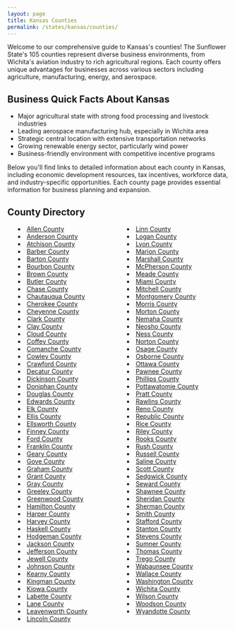 ```yaml
---
layout: page
title: Kansas Counties
permalink: /states/kansas/counties/
---
```


<p>Welcome to our comprehensive guide to Kansas's counties! The Sunflower State's 105 counties represent diverse business environments, from Wichita's aviation industry to rich agricultural regions. Each county offers unique advantages for businesses across various sectors including agriculture, manufacturing, energy, and aerospace.</p>

<h2>Business Quick Facts About Kansas</h2>

<ul>
    <li>Major agricultural state with strong food processing and livestock industries</li>
    <li>Leading aerospace manufacturing hub, especially in Wichita area</li>
    <li>Strategic central location with extensive transportation networks</li>
    <li>Growing renewable energy sector, particularly wind power</li>
    <li>Business-friendly environment with competitive incentive programs</li>
</ul>

<p>Below you'll find links to detailed information about each county in Kansas, including economic development resources, tax incentives, workforce data, and industry-specific opportunities. Each county page provides essential information for business planning and expansion.</p>

<h2>County Directory</h2>
<style>
    .county-list {
        columns: 2;
        -webkit-columns: 2;
        -moz-columns: 2;
        list-style-position: inside;
    }
</style>

<ul class="county-list">
    <li><a href="{{ '/states/kansas/allen/' | relative_url }}">Allen County</a></li>
    <li><a href="{{ '/states/kansas/anderson/' | relative_url }}">Anderson County</a></li>
    <li><a href="{{ '/states/kansas/atchison/' | relative_url }}">Atchison County</a></li>
    <li><a href="{{ '/states/kansas/barber/' | relative_url }}">Barber County</a></li>
    <li><a href="{{ '/states/kansas/barton/' | relative_url }}">Barton County</a></li>
    <li><a href="{{ '/states/kansas/bourbon/' | relative_url }}">Bourbon County</a></li>
    <li><a href="{{ '/states/kansas/brown/' | relative_url }}">Brown County</a></li>
    <li><a href="{{ '/states/kansas/butler/' | relative_url }}">Butler County</a></li>
    <li><a href="{{ '/states/kansas/chase/' | relative_url }}">Chase County</a></li>
    <li><a href="{{ '/states/kansas/chautauqua/' | relative_url }}">Chautauqua County</a></li>
    <li><a href="{{ '/states/kansas/cherokee/' | relative_url }}">Cherokee County</a></li>
    <li><a href="{{ '/states/kansas/cheyenne/' | relative_url }}">Cheyenne County</a></li>
    <li><a href="{{ '/states/kansas/clark/' | relative_url }}">Clark County</a></li>
    <li><a href="{{ '/states/kansas/clay/' | relative_url }}">Clay County</a></li>
    <li><a href="{{ '/states/kansas/cloud/' | relative_url }}">Cloud County</a></li>
    <li><a href="{{ '/states/kansas/coffey/' | relative_url }}">Coffey County</a></li>
    <li><a href="{{ '/states/kansas/comanche/' | relative_url }}">Comanche County</a></li>
    <li><a href="{{ '/states/kansas/cowley/' | relative_url }}">Cowley County</a></li>
    <li><a href="{{ '/states/kansas/crawford/' | relative_url }}">Crawford County</a></li>
    <li><a href="{{ '/states/kansas/decatur/' | relative_url }}">Decatur County</a></li>
    <li><a href="{{ '/states/kansas/dickinson/' | relative_url }}">Dickinson County</a></li>
    <li><a href="{{ '/states/kansas/doniphan/' | relative_url }}">Doniphan County</a></li>
    <li><a href="{{ '/states/kansas/douglas/' | relative_url }}">Douglas County</a></li>
    <li><a href="{{ '/states/kansas/edwards/' | relative_url }}">Edwards County</a></li>
    <li><a href="{{ '/states/kansas/elk/' | relative_url }}">Elk County</a></li>
    <li><a href="{{ '/states/kansas/ellis/' | relative_url }}">Ellis County</a></li>
    <li><a href="{{ '/states/kansas/ellsworth/' | relative_url }}">Ellsworth County</a></li>
    <li><a href="{{ '/states/kansas/finney/' | relative_url }}">Finney County</a></li>
    <li><a href="{{ '/states/kansas/ford/' | relative_url }}">Ford County</a></li>
    <li><a href="{{ '/states/kansas/franklin/' | relative_url }}">Franklin County</a></li>
    <li><a href="{{ '/states/kansas/geary/' | relative_url }}">Geary County</a></li>
    <li><a href="{{ '/states/kansas/gove/' | relative_url }}">Gove County</a></li>
    <li><a href="{{ '/states/kansas/graham/' | relative_url }}">Graham County</a></li>
    <li><a href="{{ '/states/kansas/grant/' | relative_url }}">Grant County</a></li>
    <li><a href="{{ '/states/kansas/gray/' | relative_url }}">Gray County</a></li>
    <li><a href="{{ '/states/kansas/greeley/' | relative_url }}">Greeley County</a></li>
    <li><a href="{{ '/states/kansas/greenwood/' | relative_url }}">Greenwood County</a></li>
    <li><a href="{{ '/states/kansas/hamilton/' | relative_url }}">Hamilton County</a></li>
    <li><a href="{{ '/states/kansas/harper/' | relative_url }}">Harper County</a></li>
    <li><a href="{{ '/states/kansas/harvey/' | relative_url }}">Harvey County</a></li>
    <li><a href="{{ '/states/kansas/haskell/' | relative_url }}">Haskell County</a></li>
    <li><a href="{{ '/states/kansas/hodgeman/' | relative_url }}">Hodgeman County</a></li>
    <li><a href="{{ '/states/kansas/jackson/' | relative_url }}">Jackson County</a></li>
    <li><a href="{{ '/states/kansas/jefferson/' | relative_url }}">Jefferson County</a></li>
    <li><a href="{{ '/states/kansas/jewell/' | relative_url }}">Jewell County</a></li>
    <li><a href="{{ '/states/kansas/johnson/' | relative_url }}">Johnson County</a></li>
    <li><a href="{{ '/states/kansas/kearny/' | relative_url }}">Kearny County</a></li>
    <li><a href="{{ '/states/kansas/kingman/' | relative_url }}">Kingman County</a></li>
    <li><a href="{{ '/states/kansas/kiowa/' | relative_url }}">Kiowa County</a></li>
    <li><a href="{{ '/states/kansas/labette/' | relative_url }}">Labette County</a></li>
    <li><a href="{{ '/states/kansas/lane/' | relative_url }}">Lane County</a></li>
    <li><a href="{{ '/states/kansas/leavenworth/' | relative_url }}">Leavenworth County</a></li>
    <li><a href="{{ '/states/kansas/lincoln/' | relative_url }}">Lincoln County</a></li>
    <li><a href="{{ '/states/kansas/linn/' | relative_url }}">Linn County</a></li>
    <li><a href="{{ '/states/kansas/logan/' | relative_url }}">Logan County</a></li>
    <li><a href="{{ '/states/kansas/lyon/' | relative_url }}">Lyon County</a></li>
    <li><a href="{{ '/states/kansas/marion/' | relative_url }}">Marion County</a></li>
    <li><a href="{{ '/states/kansas/marshall/' | relative_url }}">Marshall County</a></li>
    <li><a href="{{ '/states/kansas/mcpherson/' | relative_url }}">McPherson County</a></li>
    <li><a href="{{ '/states/kansas/meade/' | relative_url }}">Meade County</a></li>
    <li><a href="{{ '/states/kansas/miami/' | relative_url }}">Miami County</a></li>
    <li><a href="{{ '/states/kansas/mitchell/' | relative_url }}">Mitchell County</a></li>
    <li><a href="{{ '/states/kansas/montgomery/' | relative_url }}">Montgomery County</a></li>
    <li><a href="{{ '/states/kansas/morris/' | relative_url }}">Morris County</a></li>
    <li><a href="{{ '/states/kansas/morton/' | relative_url }}">Morton County</a></li>
    <li><a href="{{ '/states/kansas/nemaha/' | relative_url }}">Nemaha County</a></li>
    <li><a href="{{ '/states/kansas/neosho/' | relative_url }}">Neosho County</a></li>
    <li><a href="{{ '/states/kansas/ness/' | relative_url }}">Ness County</a></li>
    <li><a href="{{ '/states/kansas/norton/' | relative_url }}">Norton County</a></li>
    <li><a href="{{ '/states/kansas/osage/' | relative_url }}">Osage County</a></li>
    <li><a href="{{ '/states/kansas/osborne/' | relative_url }}">Osborne County</a></li>
    <li><a href="{{ '/states/kansas/ottawa/' | relative_url }}">Ottawa County</a></li>
    <li><a href="{{ '/states/kansas/pawnee/' | relative_url }}">Pawnee County</a></li>
    <li><a href="{{ '/states/kansas/phillips/' | relative_url }}">Phillips County</a></li>
    <li><a href="{{ '/states/kansas/pottawatomie/' | relative_url }}">Pottawatomie County</a></li>
    <li><a href="{{ '/states/kansas/pratt/' | relative_url }}">Pratt County</a></li>
    <li><a href="{{ '/states/kansas/rawlins/' | relative_url }}">Rawlins County</a></li>
    <li><a href="{{ '/states/kansas/reno/' | relative_url }}">Reno County</a></li>
    <li><a href="{{ '/states/kansas/republic/' | relative_url }}">Republic County</a></li>
    <li><a href="{{ '/states/kansas/rice/' | relative_url }}">Rice County</a></li>
    <li><a href="{{ '/states/kansas/riley/' | relative_url }}">Riley County</a></li>
    <li><a href="{{ '/states/kansas/rooks/' | relative_url }}">Rooks County</a></li>
    <li><a href="{{ '/states/kansas/rush/' | relative_url }}">Rush County</a></li>
    <li><a href="{{ '/states/kansas/russell/' | relative_url }}">Russell County</a></li>
    <li><a href="{{ '/states/kansas/saline/' | relative_url }}">Saline County</a></li>
    <li><a href="{{ '/states/kansas/scott/' | relative_url }}">Scott County</a></li>
    <li><a href="{{ '/states/kansas/sedgwick/' | relative_url }}">Sedgwick County</a></li>
    <li><a href="{{ '/states/kansas/seward/' | relative_url }}">Seward County</a></li>
    <li><a href="{{ '/states/kansas/shawnee/' | relative_url }}">Shawnee County</a></li>
    <li><a href="{{ '/states/kansas/sheridan/' | relative_url }}">Sheridan County</a></li>
    <li><a href="{{ '/states/kansas/sherman/' | relative_url }}">Sherman County</a></li>
    <li><a href="{{ '/states/kansas/smith/' | relative_url }}">Smith County</a></li>
    <li><a href="{{ '/states/kansas/stafford/' | relative_url }}">Stafford County</a></li>
    <li><a href="{{ '/states/kansas/stanton/' | relative_url }}">Stanton County</a></li>
    <li><a href="{{ '/states/kansas/stevens/' | relative_url }}">Stevens County</a></li>
    <li><a href="{{ '/states/kansas/sumner/' | relative_url }}">Sumner County</a></li>
    <li><a href="{{ '/states/kansas/thomas/' | relative_url }}">Thomas County</a></li>
    <li><a href="{{ '/states/kansas/trego/' | relative_url }}">Trego County</a></li>
    <li><a href="{{ '/states/kansas/wabaunsee/' | relative_url }}">Wabaunsee County</a></li>
    <li><a href="{{ '/states/kansas/wallace/' | relative_url }}">Wallace County</a></li>
    <li><a href="{{ '/states/kansas/washington/' | relative_url }}">Washington County</a></li>
    <li><a href="{{ '/states/kansas/wichita/' | relative_url }}">Wichita County</a></li>
    <li><a href="{{ '/states/kansas/wilson/' | relative_url }}">Wilson County</a></li>
    <li><a href="{{ '/states/kansas/woodson/' | relative_url }}">Woodson County</a></li>
    <li><a href="{{ '/states/kansas/wyandotte/' | relative_url }}">Wyandotte County</a></li>
</ul>
